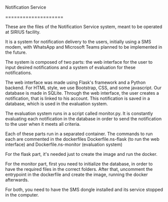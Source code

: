 Notification Service

====================

These are the files of the Notification Service system, meant to be operated at SIRIUS facility.

It is a system for notification delivery to the users, initially using a SMS modem, with WhatsApp and Microsoft Teams planned to be implemented in the future.

The system is composed of two parts: the web interface for the user to input desired notifications and a system of evaluation for these notifications.

The web interface was made using Flask's framework and a Python backend. For HTML style, we use Bootstrap, CSS, and some javascript. Our database is made in SQLite. Through the web interface, the user creates a notification, that is linked to his account. This notification is saved in a database, which is used in the evaluation system.

The evaluation system runs in a script called monitor.py. It is constantly evaluating each notification in the database in order to send the notification to the user when it meets all criteria.

Each of these parts run in a separated container. The commands to run each are commented in the dockerfiles Dockerfile.ns-flask (to run the web interface) and Dockerfile.ns-monitor (evaluation system)

For the flask part, it's needed just to create the image and run the docker.

For the monitor part, first you need to initialize the database, in order to have the required files in the correct folders. After that, uncomment the entrypoint in the dockerfile and create the image, running the docker afterwards.

For both, you need to have the SMS dongle installed and its service stopped in the computer.